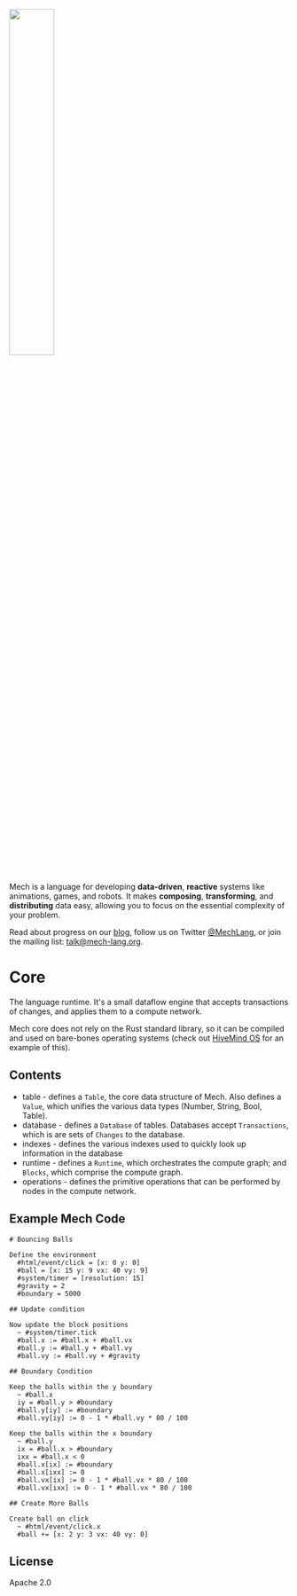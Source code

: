 <img width="40%" height="40%" src="http://mech-lang.org/img/logo.png">

Mech is a language for developing **data-driven**, **reactive** systems like animations, games, and robots. It makes **composing**, **transforming**, and **distributing** data easy, allowing you to focus on the essential complexity of your problem. 

Read about progress on our [blog](http://mech-lang.org/blog/), follow us on Twitter [@MechLang](https://twitter.com/MechLang), or join the mailing list: [talk@mech-lang.org](http://mech-lang.org/page/community/).

# Core

The language runtime. It's a small dataflow engine that accepts transactions of changes, and applies them to a compute network.  

Mech core does not rely on the Rust standard library, so it can be compiled and used on bare-bones operating systems (check out [HiveMind OS](https://gitlab.com/cmontella/hivemind) for an example of this).

## Contents

- table - defines a `Table`, the core data structure of Mech. Also defines a `Value`, which unifies the various data types (Number, String, Bool, Table).
- database - defines a `Database` of tables. Databases accept `Transactions`, which is are sets of `Changes` to the database.
- indexes - defines the various indexes used to quickly look up information in the database
- runtime - defines a `Runtime`, which orchestrates the compute graph; and `Blocks`, which comprise the compute graph.
- operations - defines the primitive operations that can be performed by nodes in the compute network.

## Example Mech Code

```mech
# Bouncing Balls

Define the environment
  #html/event/click = [x: 0 y: 0]
  #ball = [x: 15 y: 9 vx: 40 vy: 9]
  #system/timer = [resolution: 15]
  #gravity = 2
  #boundary = 5000

## Update condition

Now update the block positions
  ~ #system/timer.tick
  #ball.x := #ball.x + #ball.vx
  #ball.y := #ball.y + #ball.vy
  #ball.vy := #ball.vy + #gravity

## Boundary Condition

Keep the balls within the y boundary
  ~ #ball.x
  iy = #ball.y > #boundary
  #ball.y[iy] := #boundary
  #ball.vy[iy] := 0 - 1 * #ball.vy * 80 / 100

Keep the balls within the x boundary
  ~ #ball.y
  ix = #ball.x > #boundary
  ixx = #ball.x < 0
  #ball.x[ix] := #boundary
  #ball.x[ixx] := 0
  #ball.vx[ix] := 0 - 1 * #ball.vx * 80 / 100
  #ball.vx[ixx] := 0 - 1 * #ball.vx * 80 / 100

## Create More Balls

Create ball on click
  ~ #html/event/click.x
  #ball += [x: 2 y: 3 vx: 40 vy: 0]
```

## License

Apache 2.0